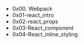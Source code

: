 * 0x00. Webpack
* 0x01-react_intro
* 0x02-react_props
* 0x03-React_component
* 0x04-React_inline_styling